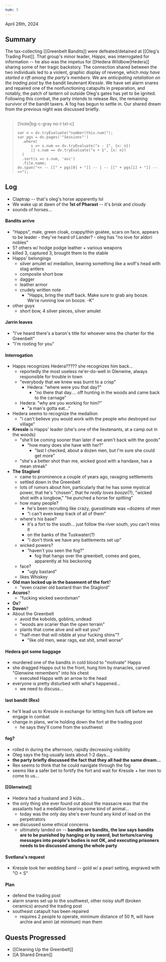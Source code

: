 ```yaml
---
num: 5
---
```

April 26th, 2024

## Summary
The tax-collecting [[Greenbelt Bandits]] were defeated/detained at [[Oleg's Trading Post]]. That group's minor leader, *Happs*, was interrogated for information -- he also was the impetus for [[Hedera Wildbow|Hedera]] sharing some of her tragic backstory. The connection shared between the two individuals led to a violent, graphic display of revenge, which *may have started a rift among the party's members*. We are *anticipating retaliation on the trading post* by the bandit lieutenant *Kressle*. We have set alarm snares and repaired one of the nonfunctioning catapults in preparation, and notably, the patch of lantern oil outside Oleg's gates has yet to be ignited. Following this combat, the party intends to release *Rex*, the remaining survivor of the bandit taxers. A fog has begun to settle in. Our shared dream from the previous night was discussed briefly.

##
>[!note|bg-c-gray no-t txt-c]
>```dataviewjs
>var n = dv.tryEvaluate("number(this.num)");
>var pgs = dv.pages('"Sessions"')
>	.where(
>		s => s.num == dv.tryEvaluate("x - 1", {x: n})
>		|| s.num == dv.tryEvaluate("x + 1", {x: n})
>	)
>	.sort(s => s.num, 'asc')
>	.file.name;
>dv.span("<< -- [[" + pgs[0] + "]] -- | -- [[" + pgs[1] + "]] -- >>");
>```

## Log
- Claptrap -- that's oleg's horse apparently lol
- We wake up at dawn of the **1st of Pharast** -- it's brisk and cloudy
- sounds of horses...

#### Bandits arrive
- "Happs", male, green cloak, crappy/thin goatee, scars on face, appears to be leader
	  - they've heard of Lander?
	  - oleg has "no love for aldori nobles"
- 5? others w/ hodge podge leather + various weapons
- killed 3, captured 3, brought them to the stable
- Happs' belongings
	- silver amulet w/ medallion, bearing something like a wolf's head with stag antlers
	- composite short bow
	- dagger
	- leather armor
	- crudely written note
	  - "Happs, bring the stuff back. Make sure to grab any booze. We're running low on booze. -K"
- other guys
	- short bow, 4 silver pieces, silver amulet 

#### Jarrin leaves
- "I've heard there's a baron's title for whoever wins the charter for the Greenbelt"
- "I'm rooting for you"

#### Interrogation
- Happs recognizes Hedera????? she recognizes him back...
	- reportedly the most useless ne'er-do-well in Glenwine, always responsible for trouble in town
	- "everybody that we knew was burnt to a crisp"
		- Hedera: "where were you that day?"
			- "no there that day.... off hunting in the woods and came back to the carnage"
	- Hedera: "why are you working for him?"
		- "a man's gotta eat..."
- Hedera seems to recognize the medallion
	- "i can't believe you would work with the people who destroyed our village"
- **Kressle** is Happs' leader (she's one of the lieutenants, at a camp out in the woods)
	- "she'll be coming sooner than later if we aren't back with the goods"
		- "how many does she have with her?"
			- "last I checked, about a dozen men, but I'm sure she could get more"
	- "she's a better shot than me, wicked good with a handaxe, has a mean streak"
- **The Staglord**
	- came to prominence a couple of years ago, ravaging settlements
	- settled down in the Greenbelt
	- lots of rumors about him, particularly that he has some mystical power, that he's "chosen", that *he really loves booze*(?), "wicked shot with a longbow," "he punched a horse for spitting"
	- how many people?
		- he's been recruiting like crazy, guesstimate was ~dozens of men
		- "i can't even keep track of all of them"
	- where's his base?
		- it's a fort to the south... just follow the river south, you can't miss it
		- on the banks of the Tuskwater(?)
		- "i don't think we have any battlements set up"
	- wicked powers?
		- "haven't you seen the fog?"
			- fog that hangs over the greenbelt, comes and goes, apparently at his beckoning
	- face?
		- "ugly bastard"
	- likes Whiskey
- **Old man locked up in the basement of the fort**?
	- "even crazier old bastard than the Staglord"
- **Acuros**?
	- "fucking wicked swordsman"
- **Ox**?
- **Doven**?
- About the Greenbelt
	- avoid the kobolds, goblins, undead
	- "woods are scarier than the open terrain"
	- plants that come alive and will eat you?
	- "half-men that will nibble at your fucking shins"?
		- "like old men, wear rags, eat shit, smell worse"

#### Hedera got some baggage
- murdered one of the bandits in cold blood to "motivate" Happs
- she dragged Happs out to the front, hung him by manacles, carved "Glenwine remembers" into his chest
	- executed Happs with an arrow to the head
- everyone is pretty disturbed with what's happened...
	- we need to discuss...

#### last bandit (Rex)
- he'll lead us to Kressle in exchange for letting him fuck off before we engage in combat
- change in plans, we're holding down the fort at the trading post
	- he says they'll come from the southwest

#### fog?
- rolled in during the afternoon, rapidly decreasing visibility
- Oleg says the fog usually lasts about 1-2 days...
- **the party briefly discussed the fact that they all had the same dream...**
- Rex seems to think that he could navigate through the fog
- seems like a safer bet to fortify the fort and wait for Kressle + her men to come to us...

#### [[Glenwine]]
- Hedera had a husband and 3 kids...
- the only thing she ever found out about the massacre was that the assailants had a medallion bearing some kind of animal...
	- today was the only day she's ever found any kind of lead on the perpetrators
- we discussed some ethical concerns
	- ultimately landed on -- **bandits are bandits, the law says bandits are to be punished by hanging or by sword, but torture/carving messages into people's bodies is not OK, and executing prisoners needs to be discussed among the whole party**

#### Svetlana's request
- Kressle took her wedding band -- gold w/ a pearl setting, engraved with "O + S"

#### Plan
- defend the trading post
- alarm snares set up to the southwest, other noisy stuff (broken ceramics) around the trading post
- southeast catapult has been repaired
	- requires 2 people to operate, minimum distance of 50 ft, will have archie and amiri (at minimum) man them

## Quests Progressed
- [[Cleaning Up the Greenbelt]]
- [[A Shared Dream]]